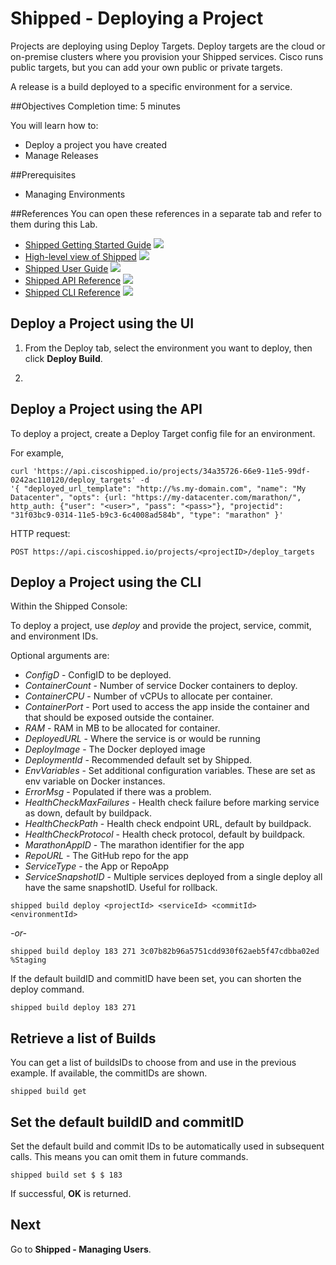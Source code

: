 # Shipped - Deploying a Project

Projects are deploying using Deploy Targets. Deploy targets are the cloud or on-premise clusters where you provision your Shipped services. Cisco runs public targets, but you can  add your own public or private targets.

A release is a build deployed to a specific environment for a service.

##Objectives
Completion time: 5 minutes

You will learn how to:

- Deploy a project you have created
- Manage Releases


##Prerequisites

- Managing Environments




##References
You can open these references in a separate tab and refer to them during this Lab.


- <a href="#" target="_blank">Shipped Getting Started Guide</a>  ![](posts/files/shipped-deploy-project/assets/icon-open-link.jpg)
- <a href="https://cisco.jiveon.com/docs/DOC-811787" target="_blank">High-level view of Shipped</a>  ![](posts/files/shipped-deploy-project/assets/icon-open-link.jpg)
- <a href="#" target="_blank">Shipped User Guide</a>  ![](posts/files/shipped-deploy-project/assets/icon-open-link.jpg)
- <a href="#" target="_blank">Shipped API Reference</a>  ![](posts/files/shipped-deploy-project/assets/icon-open-link.jpg)
- <a href="#" target="_blank">Shipped CLI Reference</a>  ![](posts/files/shipped-deploy-project/assets/icon-open-link.jpg)



## Deploy a Project using the UI

1. From the Deploy tab, select the environment you want to deploy, then click **Deploy Build**.

2. 





## Deploy a Project using the API

To deploy a project, create a Deploy Target config file for an environment.

For example,

	curl 'https://api.ciscoshipped.io/projects/34a35726-66e9-11e5-99df-0242ac110120/deploy_targets' -d 
	'{ "deployed_url_template": "http://%s.my-domain.com", "name": "My Datacenter", "opts": {url: "https://my-datacenter.com/marathon/", http_auth: {"user": "<user>", "pass": "<pass>"}, "projectid": "31f03bc9-0314-11e5-b9c3-6c4008ad584b", "type": "marathon" }'

HTTP request:

	POST https://api.ciscoshipped.io/projects/<projectID>/deploy_targets


## Deploy a Project using the CLI

Within the Shipped Console:

To deploy a project, use *deploy* and provide the project, service, commit, and environment IDs.

Optional arguments are:

- *ConfigD*  - ConfigID to be deployed.
- *ContainerCount* - Number of service Docker containers to deploy.
- *ContainerCPU*  - Number of vCPUs to allocate per container.
- *ContainerPort*  - Port used to access the app inside the container and that should be exposed outside the container.
- *RAM* -  RAM in MB to be allocated for container.
- *DeployedURL* -  Where the service is or would be running
- *DeployImage*  - The Docker deployed image
- *DeploymentId* -  Recommended default set by Shipped.
- *EnvVariables*  - Set additional configuration variables. These are set as env variable on Docker instances.
- *ErrorMsg*  - Populated if there was a problem.  
- *HealthCheckMaxFailures* -  Health check failure before marking service as down, default by buildpack.
- *HealthCheckPath*  - Health check endpoint URL, default by buildpack.
- *HealthCheckProtocol* -  Health check protocol, default by buildpack.
- *MarathonAppID* -  The marathon identifier for the app
- *RepoURL* -  The GitHub repo for the app
- *ServiceType*  - the App or RepoApp
- *ServiceSnapshotID*  - Multiple services deployed from a single deploy all have the same snapshotID. Useful for rollback.


<!-- inserted so the following renders correctly -->


	shipped build deploy <projectId> <serviceId> <commitId> <environmentId>


*-or-*

	shipped build deploy 183 271 3c07b82b96a5751cdd930f62aeb5f47cdbba02ed %Staging

If the default buildID and commitID have been set, you can shorten the deploy command.

	shipped build deploy 183 271


## Retrieve a list of Builds

You can get a list of buildsIDs to choose from and use in the previous example. If available, the commitIDs are shown.

	shipped build get 




## Set the default buildID and commitID

Set the default build and commit IDs to be automatically used in subsequent calls. This means you can omit them in future commands.

	shipped build set $ $ 183

If successful, **OK** is returned.



## Next

Go to **Shipped - Managing Users**.
